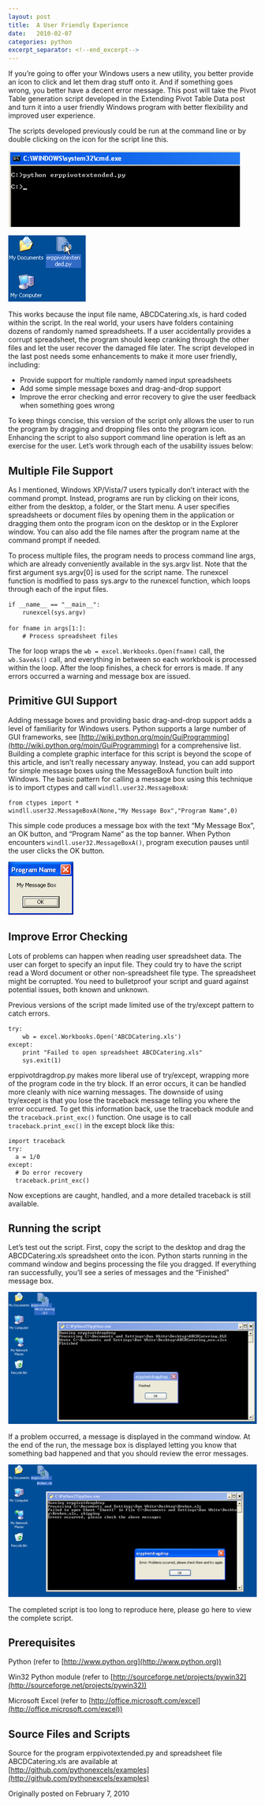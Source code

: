 ```yaml
---
layout: post
title:  A User Friendly Experience
date:   2010-02-07
categories: python
excerpt_separator: <!--end_excerpt-->
---
```


If you’re going to offer your Windows users a new utility, you better provide an
icon to click and let them drag stuff onto it. And if something goes wrong, you
better have a decent error message. This post will take the Pivot Table
generation script developed in the Extending Pivot Table Data post and turn it
into a user friendly Windows program with better flexibility and improved user
experience.

<!--end_excerpt-->

The scripts developed previously could be run at the command line or by double
clicking on the icon for the script line this.

![Command Line](/assets/images/20100207_commandexe1.png)

![Script Icon](/assets/images/20100207_erpicon.png)

This works because the input file name, ABCDCatering.xls, is hard coded within
the script. In the real world, your users have folders containing dozens of
randomly named spreadsheets. If a user accidentally provides a corrupt
spreadsheet, the program should keep cranking through the other files and let
the user recover the damaged file later. The script developed in the last post
needs some enhancements to make it more user friendly, including:

* Provide support for multiple randomly named input spreadsheets
* Add some simple message boxes and drag-and-drop support
* Improve the error checking and error recovery to give the user feedback when something goes wrong

To keep things concise, this version of the script only allows the user to run
the program by dragging and dropping files onto the program icon. Enhancing the
script to also support command line operation is left as an exercise for the
user. Let’s work through each of the usability issues below:

## Multiple File Support

As I mentioned, Windows XP/Vista/7 users typically don’t interact with the
command prompt. Instead, programs are run by clicking on their icons, either
from the desktop, a folder, or the Start menu. A user specifies spreadsheets or
document files by opening them in the application or dragging them onto the
program icon on the desktop or in the Explorer window. You can also add the file
names after the program name at the command prompt if needed.

To process multiple files, the program needs to process command line args, which
are already conveniently available in the sys.argv list. Note that the first
argument sys.argv[0] is used for the script name. The runexcel function is
modified to pass sys.argv to the runexcel function, which loops through each of
the input files.

```
if __name__ == "__main__":
    runexcel(sys.argv)

for fname in args[1:]:
    # Process spreadsheet files
```

The for loop wraps the ``wb = excel.Workbooks.Open(fname)`` call, the ``wb.SaveAs()``
call, and everything in between so each workbook is processed within the loop.
After the loop finishes, a check for errors is made. If any errors occurred a
warning and message box are issued.

## Primitive GUI Support

Adding message boxes and providing basic drag-and-drop support adds a level of
familiarity for Windows users. Python supports a large number of GUI frameworks,
see
[http://wiki.python.org/moin/GuiProgramming](http://wiki.python.org/moin/GuiProgramming)
for a comprehensive list. Building a complete graphic interface for this script
is beyond the scope of this article, and isn’t really necessary anyway. Instead,
you can add support for simple message boxes using the MessageBoxA function
built into Windows. The basic pattern for calling a message box using this
technique is to import ctypes and call ``windll.user32.MessageBoxA``:

```
from ctypes import *
windll.user32.MessageBoxA(None,"My Message Box","Program Name",0)
```

This simple code produces a message box with the text “My Message Box”, an OK
button, and “Program Name” as the top banner. When Python encounters
``windll.user32.MessageBoxA()``, program execution pauses until the user clicks
the OK button.

![Messsage Box](/assets/images/20100207_messagebox.png)

## Improve Error Checking

Lots of problems can happen when reading user spreadsheet data. The user can
forget to specify an input file. They could try to have the script read a Word
document or other non-spreadsheet file type. The spreadsheet might be corrupted.
You need to bulletproof your script and guard against potential issues, both
known and unknown.

Previous versions of the script made limited use of the try/except pattern to
catch errors.

```
try:
    wb = excel.Workbooks.Open('ABCDCatering.xls')
except:
    print "Failed to open spreadsheet ABCDCatering.xls"
    sys.exit(1)
```

erppivotdragdrop.py makes more liberal use of try/except, wrapping more of the
program code in the try block. If an error occurs, it can be handled more
cleanly with nice warning messages. The downside of using try/except is that you
lose the traceback message telling you where the error occurred. To get this
information back, use the traceback module and the
``traceback.print_exc()`` function. One usage is to call ``traceback.print_exc()`` in the
except block like this:

```
import traceback
try:
  a = 1/0
except:
  # Do error recovery
  traceback.print_exc()
```

Now exceptions are caught, handled, and a more detailed traceback is still available.

## Running the script

Let’s test out the script. First, copy the script to the desktop and drag the
ABCDCatering.xls spreadsheet onto the icon. Python starts running in the command
window and begins processing the file you dragged. If everything ran
successfully, you’ll see a series of messages and the “Finished” message box.

![Finished](/assets/images/20100207_noerror.png)

If a problem occurred, a message is displayed in the command window. At the end
of the run, the message box is displayed letting you know that something bad
happened and that you should review the error messages.

![Error Message](/assets/images/20100207_haserror.png)

The completed script is too long to reproduce here, please go here to view the
complete script.

## Prerequisites

Python (refer to [http://www.python.org](http://www.python.org))

Win32 Python module (refer to [http://sourceforge.net/projects/pywin32](http://sourceforge.net/projects/pywin32))

Microsoft Excel (refer to [http://office.microsoft.com/excel](http://office.microsoft.com/excel))

## Source Files and Scripts

Source for the program erppivotextended.py and spreadsheet file ABCDCatering.xls
are available at [http://github.com/pythonexcels/examples](http://github.com/pythonexcels/examples)

Originally posted on February 7, 2010
